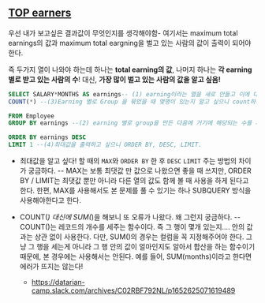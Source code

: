 ## [TOP earners](https://www.hackerrank.com/challenges/earnings-of-employees/problem?h_r=internal-search)

우선 내가 보고싶은 결과값이 무엇인지를 생각해야함- 여기서는 maximum total earnings의 값과 maximum total eargning을 벌고 있는 사람의 값이 출력이 되어야 한다. 

즉 두가지 열이 나와야 하는데 하나는 **total earning의 값**, 나머지 하나는 **각 earning 별로 받고 있는 사람의 수**! 대신, **가장 많이 벌고 있는 사람의 값을 알고 싶음!**

```SQL
SELECT SALARY*MONTHS AS earnings-- (1) earning이라는 열을 새로 만들고 이에 대한 별명 붙여줌.
COUNT(*) --(3)Earning 별로 Group 을 묶었을 때 몇명이 있는지 알고 싶으니 count하기

FROM Employee
GROUP BY earnings --(2) earning 별로 group을 만든 다음에 거기에 해당되는 수를 세고 싶은 것이기에 Group by!

ORDER BY earnings DESC
LIMIT 1 --(4)최대값을 출력하고 싶으니 ORDER BY, DESC, LIMIT. 
```


- 최대값을 알고 싶다! 할 때의 `MAX`와 `ORDER BY` 한 후 `DESC` `LIMIT` 주는 방법의 차이가 궁금하다. 
-- MAX는 보통 최댓값 만 값으로 나왔으면 좋을 때 쓰지만, ORDER BY / LIMIT는 최댓값 뿐만 아니라 다른 열의 값도 함께 볼 때 사용을 하게 된다고 한다. 한편, MAX를 사용해서도 본 문제를 풀 수 있기는 하나  SUBQUERY 방식을 사용해야한다고 한다. 

- COUNT(*) 대신에 SUM(*)을 해보니 또 오류가 나왔다. 왜 그런지 궁금하다. 
-- COUNT()는 레코드의 개수를 세주는 함수이다. 즉 그 행이 몇개 있는지.... 안의 값과는 상관 없이 사용한다. 다만, SUM()의 경우는 컬럼을 꼭 지정해주어야 한다. 그냥 그 행을 세는게 아니라 그 행 안의 값이 얼마인지도 알아서 합산을 하는 함수이기 때문에, 본 경우에는 사용해서는 안된다. 예를 들어, SUM(months)이라고 한다면 에러가 뜨지는 않는다! 

  - https://datarian-camp.slack.com/archives/C02RBF792NL/p1652625071619489

